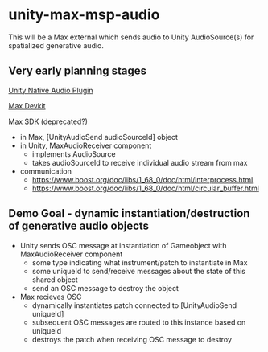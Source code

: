 # unity-max-msp-audio
This will be a Max external which sends audio to Unity AudioSource(s) for spatialized generative audio.

## Very early planning stages

[Unity Native Audio Plugin](https://docs.unity3d.com/Manual/AudioMixerNativeAudioPlugin.html)

[Max Devkit](https://github.com/Cycling74/max-devkit)

[Max SDK](https://github.com/cycling74/max-sdk) (deprecated?)

* in Max, [UnityAudioSend audioSourceId] object
* in Unity, MaxAudioReceiver component
  - implements AudioSource
  - takes audioSourceId to receive individual audio stream from max
* communication
  - https://www.boost.org/doc/libs/1_68_0/doc/html/interprocess.html
  - https://www.boost.org/doc/libs/1_68_0/doc/html/circular_buffer.html
 
## Demo Goal - dynamic instantiation/destruction of generative audio objects
* Unity sends OSC message at instantiation of Gameobject with MaxAudioReceiver component
  - some type indicating what instrument/patch to instantiate in Max
  - some uniqueId to send/receive messages about the state of this shared object
  - send an OSC message to destroy the object
* Max recieves OSC
  - dynamically instantiates patch connected to [UnityAudioSend uniqueId]
  - subsequent OSC messages are routed to this instance based on uniqueId
  - destroys the patch when receiving OSC message to destroy
